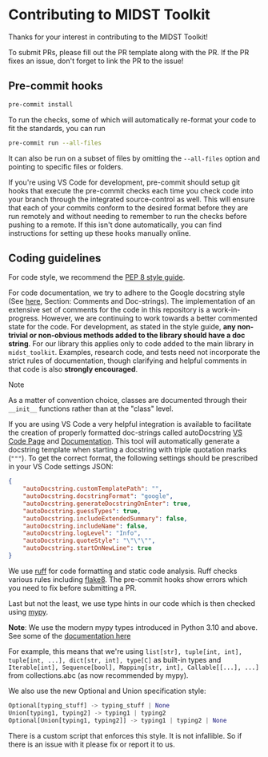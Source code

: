 # Contributing to MIDST Toolkit

Thanks for your interest in contributing to the MIDST Toolkit!

To submit PRs, please fill out the PR template along with the PR. If the PR
fixes an issue, don't forget to link the PR to the issue!

## Pre-commit hooks

```bash
pre-commit install
```

To run the checks, some of which will automatically re-format your code to fit the standards, you can run
```bash
pre-commit run --all-files
```
It can also be run on a subset of files by omitting the `--all-files` option and pointing to specific files or folders.

If you're using VS Code for development, pre-commit should setup git hooks that execute the pre-commit checks each
time you check code into your branch through the integrated source-control as well. This will ensure that each of your
commits conform to the desired format before they are run remotely and without needing to remember to run the checks
before pushing to a remote. If this isn't done automatically, you can find instructions for setting up these hooks
manually online.

## Coding guidelines

For code style, we recommend the [PEP 8 style guide](https://peps.python.org/pep-0008/).

For code documentation, we try to adhere to the Google docstring style
(See [here](https://google.github.io/styleguide/pyguide.html), Section: Comments and Doc-strings). The implementation
of an extensive set of comments for the code in this repository is a work-in-progress. However, we are continuing to
work towards a better commented state for the code. For development, as stated in the style guide,
__any non-trivial or non-obvious methods added to the library should have a doc string__. For our library this
applies only to code added to the main library in `midst_toolkit`. Examples, research code, and tests need not
incorporate  the strict rules of documentation, though clarifying and helpful comments in that code is also
__strongly encouraged__.

> [!NOTE]
> As a matter of convention choice, classes are documented through their `__init__` functions rather than at the
> "class" level.

If you are using VS Code a very helpful integration is available to facilitate the creation of properly formatted
doc-strings called autoDocstring [VS Code Page](https://marketplace.visualstudio.com/items?itemName=njpwerner.autodocstring)
and [Documentation](https://github.com/NilsJPWerner/autoDocstring). This tool will automatically generate a docstring
template when starting a docstring with triple quotation marks (`"""`). To get the correct format, the following
settings should be prescribed in your VS Code settings JSON:

```json
{
    "autoDocstring.customTemplatePath": "",
    "autoDocstring.docstringFormat": "google",
    "autoDocstring.generateDocstringOnEnter": true,
    "autoDocstring.guessTypes": true,
    "autoDocstring.includeExtendedSummary": false,
    "autoDocstring.includeName": false,
    "autoDocstring.logLevel": "Info",
    "autoDocstring.quoteStyle": "\"\"\"",
    "autoDocstring.startOnNewLine": true
}
```

We use [ruff](https://docs.astral.sh/ruff/) for code formatting and static code
analysis. Ruff checks various rules including
[flake8](https://docs.astral.sh/ruff/faq/#how-does-ruff-compare-to-flake8). The pre-commit hooks show errors which
you need to fix before submitting a PR.

Last but not the least, we use type hints in our code which is then checked using
[mypy](https://mypy.readthedocs.io/en/stable/).

**Note**: We use the modern mypy types introduced in Python 3.10 and above. See some of the
[documentation here](https://mypy.readthedocs.io/en/stable/builtin_types.html)

For example, this means that we're using `list[str], tuple[int, int], tuple[int, ...], dict[str, int], type[C]` as
built-in types and `Iterable[int], Sequence[bool], Mapping[str, int], Callable[[...], ...]` from collections.abc
(as now recommended by mypy).

We also use the new Optional and Union specification style:
```python
Optional[typing_stuff] -> typing_stuff | None
Union[typing1, typing2] -> typing1 | typing2
Optional[Union[typing1, typing2]] -> typing1 | typing2 | None
```

There is a custom script that enforces this style. It is not infallible. So if there is an issue with it please fix or
report it to us.
